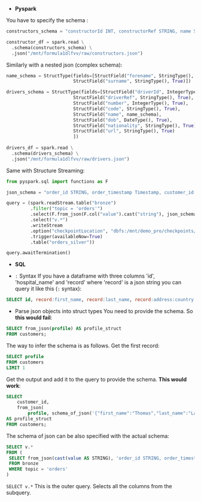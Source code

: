 
- __Pyspark__

You have to specify the schema :

```python
constructors_schema = "constructorId INT, constructorRef STRING, name STRING, nationality STRING, url STRING"

constructor_df = spark.read \
  .schema(constructors_schema) \
  .json("/mnt/formula1dlfvv/raw/constructors.json")
```

Similarly with a nested json (complex schema):

```python
name_schema = StructType(fields=[StructField("forename", StringType(), True),
                         StructField("surname", StringType(), True)])

drivers_schema = StructType(fields=[StructField("driverId", IntegerType(), True),
                         StructField("driverRef", StringType(), True),
                         StructField("number", IntegerType(), True),
                         StructField("code", StringType(), True),
                         StructField("name", name_schema),
                         StructField("dob", DateType(), True),
                         StructField("nationality", StringType(), True),
                         StructField("url", StringType(), True)                  
                         ])                      
  
drivers_df = spark.read \
  .schema(drivers_schema) \
  .json("/mnt/formula1dlfvv/raw/drivers.json")

```


Same with Structure Streaming:

```python
from pyspark.sql import functions as F

json_schema = "order_id STRING, order_timestamp Timestamp, customer_id STRING, quantity BIGINT, total BIGINT, books ARRAY<STRUCT<book_id STRING, quantity BIGINT, subtotal BIGINT>>"

query = (spark.readStream.table("bronze")
         .filter("topic = 'orders'")
         .select(F.from_json(F.col("value").cast("string"), json_schema).alias("v"))
         .select("v.*")
         .writeStream
         .option("checkpointLocation", "dbfs:/mnt/demo_pro/checkpoints/orders_silver")
         .trigger(availableNow=True)
         .table("orders_silver"))

query.awaitTermination()
```


- __SQL__

* `:` Syntax
If you have a dataframe with three columns 'id', 'hospital_name' and 'record' where 'record' is a json string you can query it like this (`:` syntax):
```sql
SELECT id, record:first_name, record:last_name, record:address:country
```

* Parse json objects into struct types
You need to provide the schema. So __this would fail__:
```sql
SELECT from_json(profile) AS profile_struct
FROM customers;
```

The way to infer the schema is as follows. Get the first record:
```sql
SELECT profile
FROM customers
LIMIT 1
```

Get the output and add it to the query to provide the schema. __This would work__:
```sql
SELECT 
	customer_id, 
	from_json(
		profile, schema_of_json('{"first_name":"Thomas","last_name":"Lane", "gender":"Male","address":"{"street":"06 Boulevard Victor Hugo","city":"Paris","country":"France"}}')) 
AS profile_struct
FROM customers;
```

The schema of json can be also specified with the actual schema:
 ```sql
SELECT v.*
FROM (
  SELECT from_json(cast(value AS STRING), 'order_id STRING, order_timestamp Timestamp, customer_id STRING, quantity BIGINT, total BIGINT, books ARRAY<STRUCT<book_id STRING, quantity BIGINT, subtotal BIGINT>>') v
  FROM bronze
  WHERE topic = 'orders'
)
```

`SELECT v.*`
	This is the outer query. Selects all the columns from the subquery.

